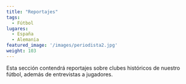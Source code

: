 ```yaml
---
title: "Reportajes"
tags:
  - Fútbol
lugares:
  - España
  - Alemania
featured_image: '/images/periodista2.jpg'
weight: 103
---
```

Esta sección contendrá reportajes sobre clubes históricos de nuestro fútbol, además de entrevistas a jugadores.